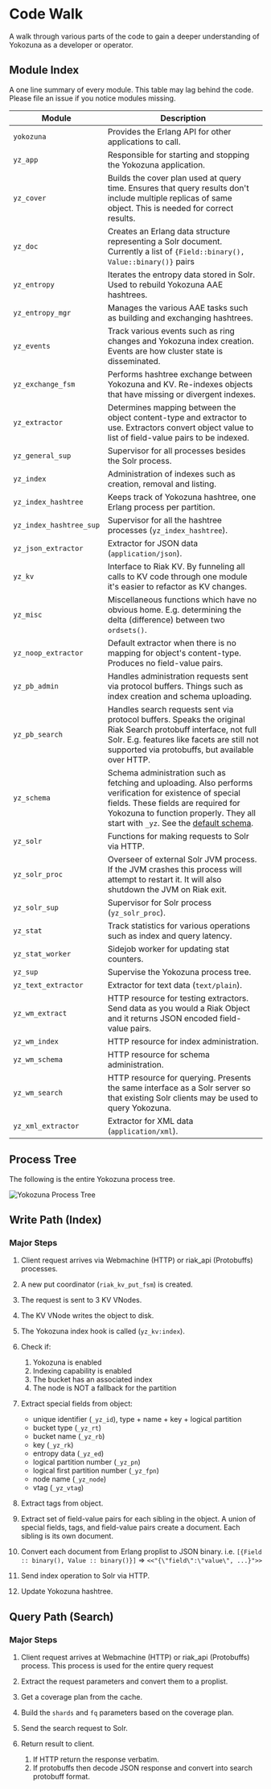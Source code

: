 Code Walk
=========

A walk through various parts of the code to gain a deeper
understanding of Yokozuna as a developer or operator.

Module Index
------------

A one line summary of every module.  This table may lag behind the
code.  Please file an issue if you notice modules missing.

| Module                    | Description                                       |
|---------------------------|---------------------------------------------------|
|`yokozuna`                 |Provides the Erlang API for other applications to call. |
|`yz_app`                   |Responsible for starting and stopping the Yokozuna application. |
|`yz_cover`                 |Builds the cover plan used at query time.  Ensures that query results don't include multiple replicas of same object.  This is needed for correct results. |
|`yz_doc`                   |Creates an Erlang data structure representing a Solr document.  Currently a list of `{Field::binary(), Value::binary()}` pairs |
|`yz_entropy`               |Iterates the entropy data stored in Solr.  Used to rebuild Yokozuna AAE hashtrees. |
|`yz_entropy_mgr`           |Manages the various AAE tasks such as building and exchanging hashtrees. |
|`yz_events`                |Track various events such as ring changes and Yokozuna index creation.  Events are how cluster state is disseminated. |
|`yz_exchange_fsm`          |Performs hashtree exchange between Yokozuna and KV.  Re-indexes objects that have missing or divergent indexes. |
|`yz_extractor`             |Determines mapping between the object content-type and extractor to use.  Extractors convert object value to list of field-value pairs to be indexed. |
|`yz_general_sup`           |Supervisor for all processes besides the Solr process. |
|`yz_index`                 |Administration of indexes such as creation, removal and listing. |
|`yz_index_hashtree`        |Keeps track of Yokozuna hashtree, one Erlang process per partition. |
|`yz_index_hashtree_sup`    |Supervisor for all the hashtree processes (`yz_index_hashtree`). |
|`yz_json_extractor`        |Extractor for JSON data (`application/json`). |
|`yz_kv`                    |Interface to Riak KV.  By funneling all calls to KV code through one module it's easier to refactor as KV changes. |
|`yz_misc`                  |Miscellaneous functions which have no obvious home.  E.g. determining the delta (difference) between two `ordsets()`. |
|`yz_noop_extractor`        |Default extractor when there is no mapping for object's content-type.  Produces no field-value pairs. |
|`yz_pb_admin`              |Handles administration requests sent via protocol buffers.  Things such as index creation and schema uploading. |
|`yz_pb_search`             |Handles search requests sent via protocol buffers.  Speaks the original Riak Search protobuff interface, not full Solr.  E.g. features like facets are still not supported via protobuffs, but available over HTTP. |
|`yz_schema`                |Schema administration such as fetching and uploading.  Also performs verification for existence of special fields.  These fields are required for Yokozuna to function properly.  They all start with `_yz`.  See the [default schema][ds].  |
|`yz_solr`                  | Functions for making requests to Solr via HTTP. |
|`yz_solr_proc`             |Overseer of external Solr JVM process.  If the JVM crashes this process will attempt to restart it.  It will also shutdown the JVM on Riak exit. |
|`yz_solr_sup`              |Supervisor for Solr process (`yz_solr_proc`). |
|`yz_stat`                  |Track statistics for various operations such as index and query latency. |
|`yz_stat_worker`           |Sidejob worker for updating stat counters. |
|`yz_sup`                   |Supervise the Yokozuna process tree. |
|`yz_text_extractor`        |Extractor for text data (`text/plain`). |
|`yz_wm_extract`            |HTTP resource for testing extractors.  Send data as you would a Riak Object and it returns JSON encoded field-value pairs. |
|`yz_wm_index`              |HTTP resource for index administration. |
|`yz_wm_schema`             |HTTP resource for schema administration. |
|`yz_wm_search`             |HTTP resource for querying.  Presents the same interface as a Solr server so that existing Solr clients may be used to query Yokozuna. |
|`yz_xml_extractor`         |Extractor for XML data (`application/xml`). |

Process Tree
------------

The following is the entire Yokozuna process tree.

![Yokozuna Process Tree](http://data.riakcs.net:8080/yokozuna/yz-tree.png)

Write Path (Index)
-----------------------

### Major Steps ###

1. Client request arrives via Webmachine (HTTP) or riak_api (Protobuffs) processes.

2. A new put coordinator (`riak_kv_put_fsm`) is created.

3. The request is sent to 3 KV VNodes.

4. The KV VNode writes the object to disk.

5. The Yokozuna index hook is called (`yz_kv:index`).

6. Check if:
   1. Yokozuna is enabled
   2. Indexing capability is enabled
   3. The bucket has an associated index
   4. The node is NOT a fallback for the partition

7. Extract special fields from object:
   * unique identifier (`_yz_id`), type + name + key + logical partition
   * bucket type (`_yz_rt`)
   * bucket name (`_yz_rb`)
   * key (`_yz_rk`)
   * entropy data (`_yz_ed`)
   * logical partition number (`_yz_pn`)
   * logical first partition number (`_yz_fpn`)
   * node name (`_yz_node`)
   * vtag (`_yz_vtag`)

8. Extract tags from object.

9. Extract set of field-value pairs for each sibling in the object. A union of special fields, tags, and field-value pairs create a document. Each sibling is its own document.

10. Convert each document from Erlang proplist to JSON binary. i.e. `[{Field :: binary(), Value :: binary()}]` => `<<"{\"field\":\"value\", ...}">>`

11. Send index operation to Solr via HTTP.

12. Update Yokozuna hashtree.

Query Path (Search)
-------------------

### Major Steps ###

1. Client request arrives at Webmachine (HTTP) or riak_api (Protobuffs) process. This process is used for the entire query request

2. Extract the request parameters and convert them to a proplist.

3. Get a coverage plan from the cache.

4. Build the `shards` and `fq` parameters based on the coverage plan.

5. Send the search request to Solr.

6. Return result to client.
   1. If HTTP return the response verbatim.
   2. If protobuffs then decode JSON response and convert into search protobuff format.

[ds]: https://github.com/basho/yokozuna/blob/develop/priv/default_schema.xml#L112
